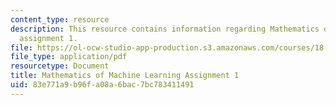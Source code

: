 ```yaml
---
content_type: resource
description: This resource contains information regarding Mathematics of machine learning
  assignment 1.
file: https://ol-ocw-studio-app-production.s3.amazonaws.com/courses/18-657-mathematics-of-machine-learning-fall-2015/83e771a9b96fa08a6bac7bc783411491_MIT18_657F15_PS1.pdf
file_type: application/pdf
resourcetype: Document
title: Mathematics of Machine Learning Assignment 1
uid: 83e771a9-b96f-a08a-6bac-7bc783411491
---
```

